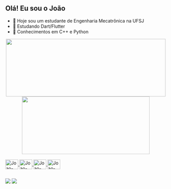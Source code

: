 ## Olá! Eu sou o João

- 👀 Hoje sou um estudante de Engenharia Mecatrônica na UFSJ
- 🌱 Estudando Dart/Flutter
- 🧾 Conhecimentos em C++ e Python

<div align="center">
  <a href="https://github.com/joaogeneroso">
  <img height="180em" width="500em" src="https://github-readme-stats.vercel.app/api?username=joaogeneroso&show_icons=true&theme=dark&include_all_commits=true&count_private=true"/>
  <img height="180em" width="400em" src="https://github-readme-stats.vercel.app/api/top-langs/?username=joaogeneroso&layout=compact&langs_count=7&theme=dark"/>
</div>
<div style="display: inline_block"><br>
  <img align="center" alt="Joao-C++" height="30" width="40" src="https://cdn.jsdelivr.net/gh/devicons/devicon/icons/cplusplus/cplusplus-original.svg">
  <img align="center" alt="Joao-Python" height="30" width="40" src="https://cdn.jsdelivr.net/gh/devicons/devicon/icons/python/python-original.svg">
  <img align="center" alt="Joao-Python" height="30" width="40" src="https://cdn.jsdelivr.net/gh/devicons/devicon/icons/dart/dart-original.svg">
  <img align="center" alt="Joao-Python" height="30" width="40" src="https://cdn.jsdelivr.net/gh/devicons/devicon/icons/flutter/flutter-original.svg">
</div>

##

<div>
  <a href="https://www.linkedin.com/in/jo%C3%A3o-generoso-ab4a23218/" target="_blank"><img src="https://img.shields.io/badge/-LinkedIn-%230077B5?style=for-the-badge&logo=linkedin&logoColor=white" target="_blank"></a>
  <a href = "mailto:jv.generoso02@gmail.com"><img src="https://img.shields.io/badge/-Gmail-%23333?style=for-the-badge&logo=gmail&logoColor=white" target="_blank"></a>
</div>
